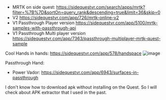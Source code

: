 

- MRTK on side quest: https://sidequestvr.com/search/apps/mrtk?filter=%7B%7D&sortOn=query_rank&descending=true&limit=36&skip=0
- V2 https://sidequestvr.com/app/726/mrtk-online-v2
- V1 Passthrough Player version https://sidequestvr.com/app/5100/mrtk-samples-with-passthrough-api
- V1 Passthrough Multi player version https://sidequestvr.com/app/7363/passthrough-multiplayer-mrtk-quest-sample 

Cool Hands in hands: https://sidequestvr.com/app/578/handspace
![image](https://user-images.githubusercontent.com/120555049/210337786-28386181-a5d6-4a7e-83a3-728fd866abbc.png)


Passthrough Hand:
- Power Vador: https://sidequestvr.com/app/6943/surfaces-in-passthrough


I don't know how to download apk without installing on the Quest. 
So I will check about APK extractor that I used in the past.
